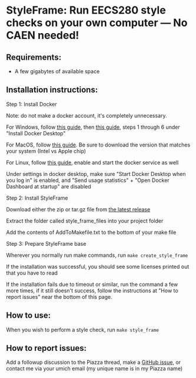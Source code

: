 # StyleFrame: Run EECS280 style checks on your own computer — No CAEN needed!

## Requirements:
* A few gigabytes of available space

## Installation instructions:

Step 1: Install Docker

Note: do not make a docker account, it's completely unnecessary.

For Windows, follow [this guide](https://docs.docker.com/desktop/install/windows-install/#install-docker-desktop-on-windows), then [this guide](https://learn.microsoft.com/en-us/windows/wsl/tutorials/wsl-containers#install-docker-desktop), steps 1 through 6 under "Install Docker Desktop"

For MacOS, follow [this guide](https://docs.docker.com/desktop/install/mac-install/). Be sure to download the version that matches your system (Intel vs Apple chip)

For Linux, follow [this guide](https://docs.docker.com/desktop/install/linux-install/), enable and start the docker service as well

Under settings in docker desktop, make sure "Start Docker Desktop when you log in" is enabled, and "Send usage statistics" + "Open Docker Dashboard at startup" are disabled

Step 2: Install StyleFrame

Download either the zip or tar.gz file from [the latest release](https://github.com/978-9-17-637879-3/StyleFrame/releases)

Extract the folder called style_frame_files into your project folder

Add the contents of AddToMakefile.txt to the bottom of your make file

Step 3: Prepare StyleFrame base

Wherever you normally run make commands, run `make create_style_frame`

If the installation was successful, you should see some licenses printed out that you have to read

If the installation fails due to timeout or similar, run the command a few more times, if it still doesn't success, follow the instructions at "How to report issues" near the bottom of this page.

## How to use:

When you wish to perform a style check, run `make style_frame`

## How to report issues:

Add a followup discussion to the Piazza thread, make a [GitHub issue](https://github.com/978-9-17-637879-3/StyleFrame/issues), or contact me via your umich email (my unique name is in my Piazza name)
